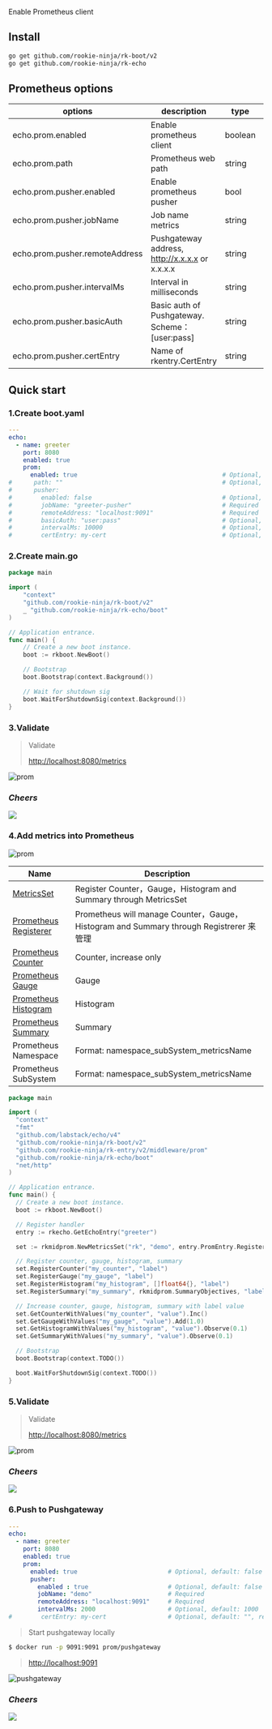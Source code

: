 Enable Prometheus client

## Install
```bash
go get github.com/rookie-ninja/rk-boot/v2
go get github.com/rookie-ninja/rk-echo
```

## Prometheus options
| options                        | description                                    | type    | default  |
|--------------------------------|------------------------------------------------|---------|----------|
| echo.prom.enabled              | Enable prometheus client                       | boolean | false    |
| echo.prom.path                 | Prometheus web path                            | string  | /metrics |
| echo.prom.pusher.enabled       | Enable prometheus pusher                       | bool    | false    |
| echo.prom.pusher.jobName       | Job name metrics                               | string  | ""       |
| echo.prom.pusher.remoteAddress | Pushgateway address, http://x.x.x.x or x.x.x.x | string  | ""       |
| echo.prom.pusher.intervalMs    | Interval in milliseconds                       | string  | 1000     |
| echo.prom.pusher.basicAuth     | Basic auth of Pushgateway. Scheme：[user:pass]  | string  | ""       |
| echo.prom.pusher.certEntry     | Name of rkentry.CertEntry                      | string  | ""       |

## Quick start
### 1.Create boot.yaml
```yaml
---
echo:
  - name: greeter
    port: 8080
    enabled: true
    prom:
      enabled: true                                        # Optional, default: false
#      path: ""                                            # Optional, default: "/metrics"
#      pusher:
#        enabled: false                                    # Optional, default: false
#        jobName: "greeter-pusher"                         # Required
#        remoteAddress: "localhost:9091"                   # Required
#        basicAuth: "user:pass"                            # Optional, default: ""
#        intervalMs: 10000                                 # Optional, default: 1000
#        certEntry: my-cert                                # Optional, default: "", reference of cert entry declared above
```

### 2.Create main.go
```go
package main

import (
	"context"
    "github.com/rookie-ninja/rk-boot/v2"
	_ "github.com/rookie-ninja/rk-echo/boot"
)

// Application entrance.
func main() {
	// Create a new boot instance.
	boot := rkboot.NewBoot()

	// Bootstrap
	boot.Bootstrap(context.Background())

	// Wait for shutdown sig
	boot.WaitForShutdownSig(context.Background())
}
```

### 3.Validate
> Validate
>
> [http://localhost:8080/metrics](http://localhost:8080/metrics)

![prom](../../../img/user-guide/gin/basic/gin-prom.png)

### _**Cheers**_
![](../../../img/user-guide/cheers.png)

### 4.Add metrics into Prometheus
![prom](../../../img/user-guide/gin/basic/gin-prom-arch.png)

| Name                                                                                                    | Description                                                                        |
|---------------------------------------------------------------------------------------------------------|------------------------------------------------------------------------------------|
| [MetricsSet](https://github.com/rookie-ninja/rk-prom/blob/master/metrics_set.go)                        | Register Counter，Gauge，Histogram and Summary through MetricsSet                    |
| [Prometheus Registerer](https://github.com/prometheus/client_golang/blob/master/prometheus/registry.go) | Prometheus will manage Counter，Gauge，Histogram and Summary through Registrerer 来管理 |
| [Prometheus Counter](https://prometheus.io/docs/concepts/metric_types/#counter)                         | Counter, increase only                                                             |
| [Prometheus Gauge](https://prometheus.io/docs/concepts/metric_types/#gauge)                             | Gauge                                                                              |
| [Prometheus Histogram](https://prometheus.io/docs/concepts/metric_types/#histogram)                     | Histogram                                                                          |
| [Prometheus Summary](https://prometheus.io/docs/concepts/metric_types/#summary)                         | Summary                                                                            |
| Prometheus Namespace                                                                                    | Format: namespace_subSystem_metricsName                                            |
| Prometheus SubSystem                                                                                    | Format: namespace_subSystem_metricsName                                            |

```go
package main

import (
  "context"
  "fmt"
  "github.com/labstack/echo/v4"
  "github.com/rookie-ninja/rk-boot/v2"
  "github.com/rookie-ninja/rk-entry/v2/middleware/prom"
  "github.com/rookie-ninja/rk-echo/boot"
  "net/http"
)

// Application entrance.
func main() {
  // Create a new boot instance.
  boot := rkboot.NewBoot()

  // Register handler
  entry := rkecho.GetEchoEntry("greeter")

  set := rkmidprom.NewMetricsSet("rk", "demo", entry.PromEntry.Registerer)

  // Register counter, gauge, histogram, summary
  set.RegisterCounter("my_counter", "label")
  set.RegisterGauge("my_gauge", "label")
  set.RegisterHistogram("my_histogram", []float64{}, "label")
  set.RegisterSummary("my_summary", rkmidprom.SummaryObjectives, "label")

  // Increase counter, gauge, histogram, summary with label value
  set.GetCounterWithValues("my_counter", "value").Inc()
  set.GetGaugeWithValues("my_gauge", "value").Add(1.0)
  set.GetHistogramWithValues("my_histogram", "value").Observe(0.1)
  set.GetSummaryWithValues("my_summary", "value").Observe(0.1)

  // Bootstrap
  boot.Bootstrap(context.TODO())

  boot.WaitForShutdownSig(context.TODO())
}
```

### 5.Validate
> Validate
>
> [http://localhost:8080/metrics](http://localhost:8080/metrics)

![prom](../../../img/user-guide/gin/basic/gin-prom-value.png)

### _**Cheers**_
![](../../../img/user-guide/cheers.png)

### 6.Push to Pushgateway
```yaml
---
echo:
  - name: greeter
    port: 8080
    enabled: true
    prom:
      enabled: true                         # Optional, default: false
      pusher:
        enabled : true                      # Optional, default: false
        jobName: "demo"                     # Required
        remoteAddress: "localhost:9091"     # Required
        intervalMs: 2000                    # Optional, default: 1000
#        certEntry: my-cert                 # Optional, default: "", reference of cert entry declared above
```

> Start pushgateway locally
```bash
$ docker run -p 9091:9091 prom/pushgateway
```

> [http://localhost:9091](http://localhost:9091)

![pushgateway](../../../img/user-guide/gin/basic/gin-prom-pusher.png)

### _**Cheers**_
![](../../../img/user-guide/cheers.png)